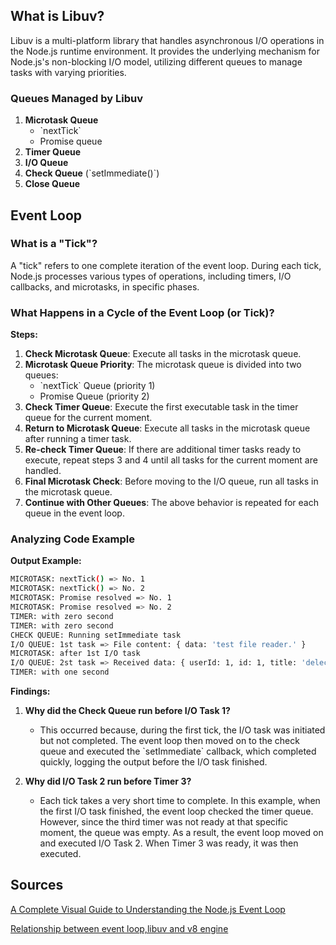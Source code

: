 ## What is Libuv?

Libuv is a multi-platform library that handles asynchronous I/O operations in the Node.js runtime environment. It provides the underlying mechanism for Node.js's non-blocking I/O model, utilizing different queues to manage tasks with varying priorities.

### Queues Managed by Libuv

1. **Microtask Queue**
   - \`nextTick\`
   - Promise queue
2. **Timer Queue**
3. **I/O Queue**
4. **Check Queue** (\`setImmediate()\`)
5. **Close Queue**

## Event Loop

### What is a "Tick"?

A "tick" refers to one complete iteration of the event loop. During each tick, Node.js processes various types of operations, including timers, I/O callbacks, and microtasks, in specific phases.

### What Happens in a Cycle of the Event Loop (or Tick)?

**Steps:**

1. **Check Microtask Queue**: Execute all tasks in the microtask queue.
2. **Microtask Queue Priority**: The microtask queue is divided into two queues:
   - \`nextTick\` Queue (priority 1)
   - Promise Queue (priority 2)
3. **Check Timer Queue**: Execute the first executable task in the timer queue for the current moment.
4. **Return to Microtask Queue**: Execute all tasks in the microtask queue after running a timer task.
5. **Re-check Timer Queue**: If there are additional timer tasks ready to execute, repeat steps 3 and 4 until all tasks for the current moment are handled.
6. **Final Microtask Check**: Before moving to the I/O queue, run all tasks in the microtask queue.
7. **Continue with Other Queues**: The above behavior is repeated for each queue in the event loop.

### Analyzing Code Example

**Output Example:**

```bash
MICROTASK: nextTick() => No. 1
MICROTASK: nextTick() => No. 2
MICROTASK: Promise resolved => No. 1
MICROTASK: Promise resolved => No. 2
TIMER: with zero second
TIMER: with zero second
CHECK QUEUE: Running setImmediate task
I/O QUEUE: 1st task => File content: { data: 'test file reader.' }
MICROTASK: after 1st I/O task
I/O QUEUE: 2st task => Received data: { userId: 1, id: 1, title: 'delectus aut autem', completed: false }
TIMER: with one second
```

**Findings:**

1. **Why did the Check Queue run before I/O Task 1?**

   - This occurred because, during the first tick, the I/O task was initiated but not completed. The event loop then moved on to the check queue and executed the \`setImmediate\` callback, which completed quickly, logging the output before the I/O task finished.

2. **Why did I/O Task 2 run before Timer 3?**
   - Each tick takes a very short time to complete. In this example, when the first I/O task finished, the event loop checked the timer queue. However, since the third timer was not ready at that specific moment, the queue was empty. As a result, the event loop moved on and executed I/O Task 2. When Timer 3 was ready, it was then executed.

## Sources

[A Complete Visual Guide to Understanding the Node.js Event Loop](https://www.builder.io/blog/visual-guide-to-nodejs-event-loop)

[Relationship between event loop,libuv and v8 engine](https://stackoverflow.com/questions/49811043/relationship-between-event-loop-libuv-and-v8-engine/68598834#68598834)
